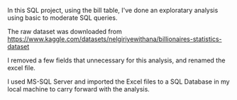 In this SQL project, using the bill table, I've done an exploratary analysis using basic to moderate SQL queries.

The raw dataset was downloaded from https://www.kaggle.com/datasets/nelgiriyewithana/billionaires-statistics-dataset

I removed a few fields that unnecessary for this analysis, and renamed the excel file.

I used MS-SQL Server and imported the Excel files to a SQL Database in my local machine to carry forward with the analysis.
